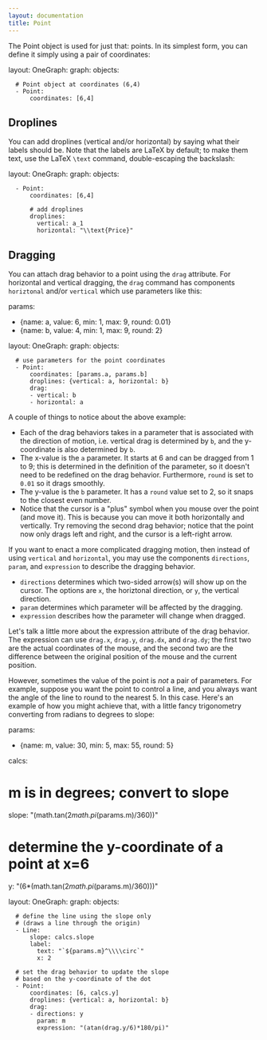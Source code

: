 ```yaml
---
layout: documentation
title: Point
---
```


The Point object is used for just that: points. In its simplest form, you can define it simply using a pair of coordinates:

<div width="500" height="410" class="codePreview">

layout:
  OneGraph:
    graph:
      objects:

      # Point object at coordinates (6,4)
      - Point:
          coordinates: [6,4]

</div>

## Droplines

You can add droplines (vertical and/or horizontal) by saying what their labels should be. Note that the labels are LaTeX by default; to make them text, use the LaTeX `\text` command, double-escaping the backslash:

<div width="500" height="425" class="codePreview">
	
layout:
  OneGraph:
    graph:
      objects:

      - Point:
          coordinates: [6,4]

          # add droplines
          droplines:
            vertical: a_1
            horizontal: "\\text{Price}"

</div>

## Dragging

You can attach drag behavior to a point using the `drag` attribute. For horizontal and vertical dragging, the `drag` command has components `horiztonal` and/or `vertical` which use parameters like this: 

<div width="500" height="425" class="codePreview">
	
params:
- {name: a, value: 6, min: 1, max: 9, round: 0.01}
- {name: b, value: 4, min: 1, max: 9, round: 2}

layout:
  OneGraph:
    graph:
      objects:

      # use parameters for the point coordinates
      - Point:
          coordinates: [params.a, params.b]
          droplines: {vertical: a, horizontal: b}
          drag:
          - vertical: b
          - horizontal: a

</div>

A couple of things to notice about the above example:
* Each of the drag behaviors takes in a parameter that is associated with the direction of motion, i.e. vertical drag is determined by `b`, and the y-coordinate is also determined by `b`.
* The x-value is the `a` parameter. It starts at 6 and can be dragged from 1 to 9; this is determined in the definition of the parameter, so it doesn't need to be redefined on the drag behavior. Furthermore, `round` is set to `0.01` so it drags smoothly.
* The y-value is the `b` parameter. It has a `round` value set to 2, so it snaps to the closest even number.
* Notice that the cursor is a "plus" symbol when you mouse over the point (and move it). This is because you can move it both horizontally and vertically. Try removing the second drag behavior; notice that the point now only drags left and right, and the cursor is a left-right arrow.

If you want to enact a more complicated dragging motion, then instead of using `vertical` and `horizontal`, you may use the components `directions`, `param`, and `expression` to describe the dragging behavior.
* `directions` determines which two-sided arrow(s) will show up on the cursor. The options are `x`, the horiztonal direction, or `y`, the vertical direction. 
* `param` determines which parameter will be affected by the dragging. 
* `expression` describes how the parameter will change when dragged. 

Let's talk a little more about the expression attribute of the drag behavior. The expression can use `drag.x`, `drag.y`, `drag.dx`, and `drag.dy`; the first two are the actual coordinates of the mouse, and the second two are the difference between the original position of the mouse and the current position.

However, sometimes the value of the point is _not_ a pair of parameters. For example, suppose you want the point to control a line, and you always want the angle of the line to round to the nearest 5. In this case. Here's an example of how you might achieve that, with a little fancy trigonometry converting from radians to degrees to slope:

<div width="500" height="425" class="codePreview">
	
params:
- {name: m, value: 30, min: 5, max: 55, round: 5}

calcs:

  # m is in degrees; convert to slope
  slope: "(math.tan(2*math.pi*(params.m)/360))"

  # determine the y-coordinate of a point at x=6
  y: "(6*(math.tan(2*math.pi*(params.m)/360)))"

layout:
  OneGraph:
    graph:
      objects:

      # define the line using the slope only
      # (draws a line through the origin)
      - Line:
          slope: calcs.slope
          label:
            text: "`${params.m}^\\\\circ`"
            x: 2

      # set the drag behavior to update the slope
      # based on the y-coordinate of the dot 
      - Point:
          coordinates: [6, calcs.y]
          droplines: {vertical: a, horizontal: b}
          drag:
          - directions: y
            param: m
            expression: "(atan(drag.y/6)*180/pi)"

</div>